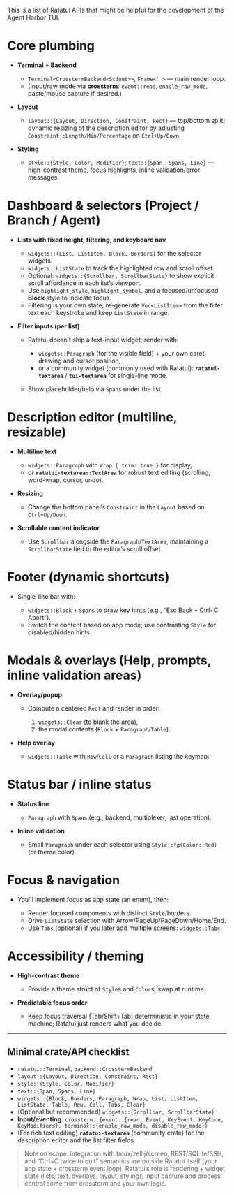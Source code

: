 This is a list of Ratatui APIs that might be helpful for the development of the Agent Harbor TUI.

# Core plumbing

- **Terminal + Backend**

  - `Terminal<CrosstermBackend<Stdout>>`, `Frame<'_>` — main render loop.
  - (Input/raw mode via **crossterm**: `event::read`, `enable_raw_mode`, paste/mouse capture if desired.)

- **Layout**

  - `layout::{Layout, Direction, Constraint, Rect}` — top/bottom split; dynamic resizing of the description editor by adjusting `Constraint::Length/Min/Percentage` on `Ctrl+Up/Down`.

- **Styling**

  - `style::{Style, Color, Modifier}`; `text::{Span, Spans, Line}` — high-contrast theme, focus highlights, inline validation/error messages.

# Dashboard & selectors (Project / Branch / Agent)

- **Lists with fixed height, filtering, and keyboard nav**

  - `widgets::{List, ListItem, Block, Borders}` for the selector widgets.
  - `widgets::ListState` to track the highlighted row and scroll offset.
  - Optional: `widgets::{Scrollbar, ScrollbarState}` to show explicit scroll affordance in each list’s viewport.
  - Use `highlight_style`, `highlight_symbol`, and a focused/unfocused **Block** style to indicate focus.
  - Filtering is your own state; re-generate `Vec<ListItem>` from the filter text each keystroke and keep `ListState` in range.

- **Filter inputs (per list)**

  - Ratatui doesn’t ship a text-input widget; render with:

    - `widgets::Paragraph` (for the visible field) + your own caret drawing and cursor position,
    - or a community widget (commonly used with Ratatui): **`ratatui-textarea`** / **`tui-textarea`** for single-line mode.

  - Show placeholder/help via `Spans` under the list.

# Description editor (multiline, resizable)

- **Multiline text**

  - `widgets::Paragraph` with `Wrap { trim: true }` for display,
  - or **`ratatui-textarea::TextArea`** for robust text editing (scrolling, word-wrap, cursor, undo).

- **Resizing**

  - Change the bottom panel’s `Constraint` in the `Layout` based on `Ctrl+Up/Down`.

- **Scrollable content indicator**

  - Use `Scrollbar` alongside the `Paragraph`/`TextArea`, maintaining a `ScrollbarState` tied to the editor’s scroll offset.

# Footer (dynamic shortcuts)

- Single-line bar with:

  - `widgets::Block` + `Spans` to draw key hints (e.g., “Esc Back • Ctrl+C Abort”).
  - Switch the content based on app mode; use contrasting `Style` for disabled/hidden hints.

# Modals & overlays (Help, prompts, inline validation areas)

- **Overlay/popup**

  - Compute a centered `Rect` and render in order:

    1. `widgets::Clear` (to blank the area),
    2. the modal contents (`Block` + `Paragraph`/`Table`).

- **Help overlay**

  - `widgets::Table` with `Row`/`Cell` or a `Paragraph` listing the keymap.

# Status bar / inline status

- **Status line**

  - `Paragraph` with `Spans` (e.g., backend, multiplexer, last operation).

- **Inline validation**

  - Small `Paragraph` under each selector using `Style::fg(Color::Red)` (or theme color).

# Focus & navigation

- You’ll implement focus as app state (an enum), then:

  - Render focused components with distinct `Style`/borders.
  - Drive `ListState` selection with Arrow/PageUp/PageDown/Home/End.
  - Use `Tabs` (optional) if you later add multiple screens: `widgets::Tabs`.

# Accessibility / theming

- **High-contrast theme**

  - Provide a theme struct of `Style`s and `Color`s; swap at runtime.

- **Predictable focus order**

  - Keep focus traversal (Tab/Shift+Tab) deterministic in your state machine; Ratatui just renders what you decide.

---

## Minimal crate/API checklist

- `ratatui::Terminal`, `backend::CrosstermBackend`
- `layout::{Layout, Direction, Constraint, Rect}`
- `style::{Style, Color, Modifier}`
- `text::{Span, Spans, Line}`
- `widgets::{Block, Borders, Paragraph, Wrap, List, ListItem, ListState, Table, Row, Cell, Tabs, Clear}`
- (Optional but recommended) `widgets::{Scrollbar, ScrollbarState}`
- **Input/eventing**: `crossterm::{event::{read, Event, KeyEvent, KeyCode, KeyModifiers}, terminal::{enable_raw_mode, disable_raw_mode}}`
- (For rich text editing) **`ratatui-textarea`** (community crate) for the description editor and the list filter fields.

> Note on scope: integration with tmux/zellij/screen, REST/SQLite/SSH, and “Ctrl+C twice to quit” semantics are outside Ratatui itself (your app state + crossterm event loop). Ratatui’s role is rendering + widget state (lists, text, overlays, layout, styling); input capture and process control come from crossterm and your own logic.
